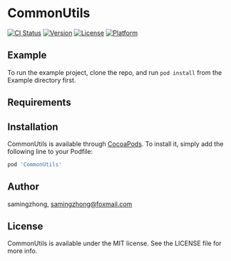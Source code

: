 # CommonUtils

[![CI Status](https://img.shields.io/travis/samingzhong/CommonUtils.svg?style=flat)](https://travis-ci.org/samingzhong/CommonUtils)
[![Version](https://img.shields.io/cocoapods/v/CommonUtils.svg?style=flat)](https://cocoapods.org/pods/CommonUtils)
[![License](https://img.shields.io/cocoapods/l/CommonUtils.svg?style=flat)](https://cocoapods.org/pods/CommonUtils)
[![Platform](https://img.shields.io/cocoapods/p/CommonUtils.svg?style=flat)](https://cocoapods.org/pods/CommonUtils)

## Example

To run the example project, clone the repo, and run `pod install` from the Example directory first.

## Requirements

## Installation

CommonUtils is available through [CocoaPods](https://cocoapods.org). To install
it, simply add the following line to your Podfile:

```ruby
pod 'CommonUtils'
```

## Author

samingzhong, samingzhong@foxmail.com

## License

CommonUtils is available under the MIT license. See the LICENSE file for more info.
